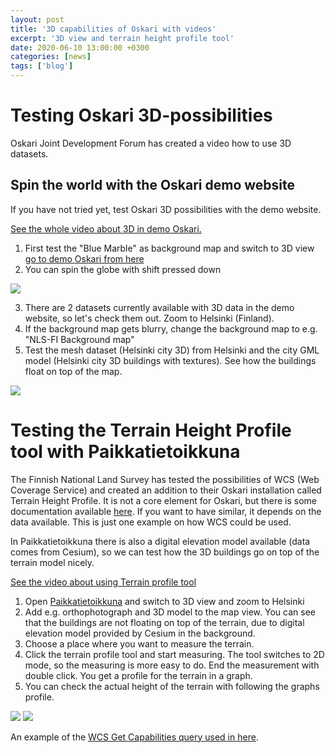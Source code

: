```yaml
---
layout: post
title: '3D capabilities of Oskari with videos'
excerpt: '3D view and terrain height profile tool'
date: 2020-06-10 13:00:00 +0300
categories: [news]
tags: ['blog']
---
```


# Testing Oskari 3D-possibilities

Oskari Joint Development Forum has created a video how to use 3D datasets.

## Spin the world with the Oskari demo website

If you have not tried yet, test Oskari 3D possibilities with the demo website.

[See the whole video about 3D in demo Oskari.](https://youtu.be/ISKkL1_-svc)

1. First test the "Blue Marble" as background map and switch to 3D view [go to demo Oskari from here](https://demo.oskari.org/)
2. You can spin the globe with shift pressed down

<img src="/img/demo_bluemarble.png" class="img-responsive"/>

3. There are 2 datasets currently available with 3D data in the demo website, so let's check them out. Zoom to Helsinki (Finland).
4. If the background map gets blurry, change the background map to e.g. "NLS-FI Background map"
5. Test the mesh dataset (Helsinki city 3D) from Helsinki and the city GML model (Helsinki city 3D buildings with textures). See how the buildings float on top of the map.

<img src="/img/helsinki_3D.png" class="img-responsive"/>

# Testing the Terrain Height Profile tool with Paikkatietoikkuna

The Finnish National Land Survey has tested the possibilities of WCS (Web Coverage Service) and created an addition to their Oskari installation called Terrain Height Profile.
It is not a core element for Oskari, but there is some documentation available [here](https://github.com/nls-oskari/kartta.paikkatietoikkuna.fi/tree/develop/service-terrain-profile).
If you want to have similar, it depends on the data available. This is just one example on how WCS could be used.

In Paikkatietoikkuna there is also a digital elevation model available (data comes from Cesium), so we can test how the 3D buildings go on top of the terrain model nicely.

[See the video about using Terrain profile tool](https://youtu.be/CO9tqsSHe60)

1. Open [Paikkatietoikkuna](https://kartta.paikkatietoikkuna.fi/) and switch to 3D view and zoom to Helsinki
2. Add e.g. orthophotograph and 3D model to the map view.
   You can see that the buildings are not floating on top of the terrain, due to digital elevation model provided by Cesium in the background.
3. Choose a place where you want to measure the terrain.
4. Click the terrain profile tool and start measuring. The tool switches to 2D mode, so the measuring is more easy to do.
   End the measurement with double click. You get a profile for the terrain in a graph.
5. You can check the actual height of the terrain with following the graphs profile.

<img src="/img/3D_paikkatietoikkuna.png" class="img-responsive"/>

<img src="/img/terrainheightprofile.png" class="img-responsive"/>

An example of the [WCS Get Capabilities query used in here](https://beta-karttakuva.maanmittauslaitos.fi/wcs/service/ows?service=WCS&AcceptVersions=2.0.1&request=GetCapabilities).
